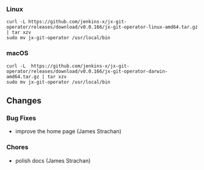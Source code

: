 ### Linux

```shell
curl -L https://github.com/jenkins-x/jx-git-operator/releases/download/v0.0.166/jx-git-operator-linux-amd64.tar.gz | tar xzv 
sudo mv jx-git-operator /usr/local/bin
```

### macOS

```shell
curl -L  https://github.com/jenkins-x/jx-git-operator/releases/download/v0.0.166/jx-git-operator-darwin-amd64.tar.gz | tar xzv
sudo mv jx-git-operator /usr/local/bin
```

## Changes

### Bug Fixes

* improve the home page (James Strachan)

### Chores

* polish docs (James Strachan)
